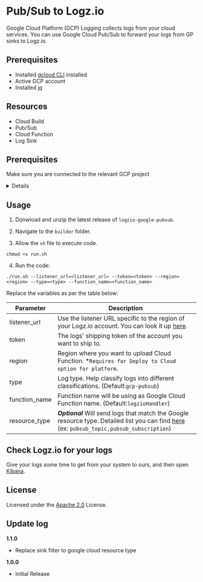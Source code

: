 # Pub/Sub to Logz.io

Google Cloud Platform (GCP) Logging collects logs from your cloud services. You can use Google Cloud Pub/Sub to forward your logs from GP sinks to Logz.io.

## Prerequisites

-   Installed [gcloud CLI](https://cloud.google.com/sdk/docs/install) installed
-   Active GCP account
-   Installed [jq](https://stedolan.github.io/jq/download/)

## Resources

-   Cloud Build
-   Pub/Sub
-   Cloud Function
-   Log Sink

## Prerequisites

Make sure you are connected to the relevant GCP project

<details>1. Log in to your GCP account:

```shell
gcloud auth login
```

2. Navigate to the relevant project.

3. Set the `project id` for the project that you want to send logs from:

```shell
gcloud config set project <PROJECT_ID>
```

Replace `<PROJECT_ID>` with the relevant project Id.</details>

## Usage

1. Donwload and unzip the latest release of `logzio-google-pubsub`.

2. Navigate to the `builder` folder.

3. Allow the `sh` file to execute code.

```shell
chmod +x run.sh
```

4. Run the code:

```
./run.sh --listener_url=<listener_url> --token=<token> --region=<region> --type=<type> --function_name=<function_name>
```

Replace the variables as per the table below:

| Parameter     | Description                                                                                                                                                                                               |
| ------------- | --------------------------------------------------------------------------------------------------------------------------------------------------------------------------------------------------------- |
| listener_url  | Use the listener URL specific to the region of your Logz.io account. You can look it up [here](https://docs.logz.io/user-guide/accounts/account-region.html).                                             |
| token         | The logs' shipping token of the account you want to ship to.                                                                                                                                              |
| region        | Region where you want to upload Cloud Function. \*`Requires for Deploy to Cloud option for platform`.                                                                                                     |
| type          | Log type. Help classify logs into different classifications. (Default:`gcp-pubsub`)                                                                                                                       |
| function_name | Function name will be using as Google Cloud Function name. (Default:`logzioHandler`)                                                                                                                      |
| resource_type | **_Optional_** Will send logs that match the Google resource type. Detailed list you can find [here](https://cloud.google.com/logging/docs/api/v2/resource-list) (ex: `pubsub_topic,pubsub_subscription`) |

## Check Logz.io for your logs

Give your logs some time to get from your system to ours, and then open [Kibana](https://app.logz.io/#/dashboard/kibana).

## License

Licensed under the [Apache 2.0](http://apache.org/licenses/LICENSE-2.0.txt) License.

## Update log

**1.1.0**

-   Replace sink filter to google cloud resource type

**1.0.0**

-   Initial Release
